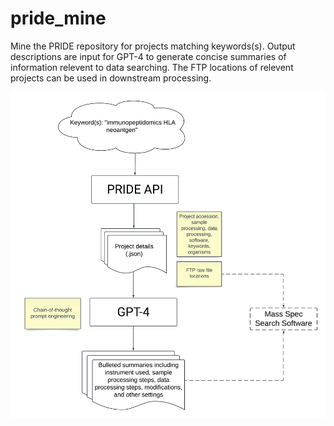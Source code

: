 # pride_mine

Mine the PRIDE repository for projects matching keywords(s). Output descriptions are input for GPT-4 to generate concise summaries of information relevent to data searching.
The FTP locations of relevent projects can be used in downstream processing.

![Model](Flowchart.png)
